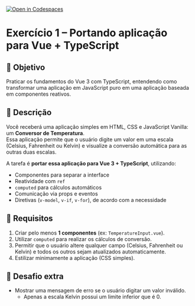 [![Open in Codespaces](https://classroom.github.com/assets/launch-codespace-2972f46106e565e64193e422d61a12cf1da4916b45550586e14ef0a7c637dd04.svg)](https://classroom.github.com/open-in-codespaces?assignment_repo_id=21101269)
# Exercício 1 – Portando aplicação para Vue + TypeScript

## 🎯 Objetivo
Praticar os fundamentos do Vue 3 com TypeScript, entendendo como transformar uma aplicação em JavaScript puro em uma aplicação baseada em componentes reativos.

## 📝 Descrição
Você receberá uma aplicação simples em HTML, CSS e JavaScript Vanilla: um **Conversor de Temperatura**.  
Essa aplicação permite que o usuário digite um valor em uma escala (Celsius, Fahrenheit ou Kelvin) e visualize a conversão automática para as outras duas escalas.

A tarefa é **portar essa aplicação para Vue 3 + TypeScript**, utilizando:
- Componentes para separar a interface
- Reatividade com `ref`
- `computed` para cálculos automáticos
- Comunicação via props e eventos
- Diretivas (`v-model`, `v-if`, `v-for`), de acordo com a necessidade

## 🚀 Requisitos
1. Criar pelo menos **1 componentes** (ex: `TemperatureInput.vue`).
2. Utilizar `computed` para realizar os cálculos de conversão.
3. Permitir que o usuário altere qualquer campo (Celsius, Fahrenheit ou Kelvin) e todos os outros sejam atualizados automaticamente.
4. Estilizar minimamente a aplicação (CSS simples).

## 🌟 Desafio extra
- Mostrar uma mensagem de erro se o usuário digitar um valor inválido.
  - Apenas a escala Kelvin possui um limite inferior que é 0.
